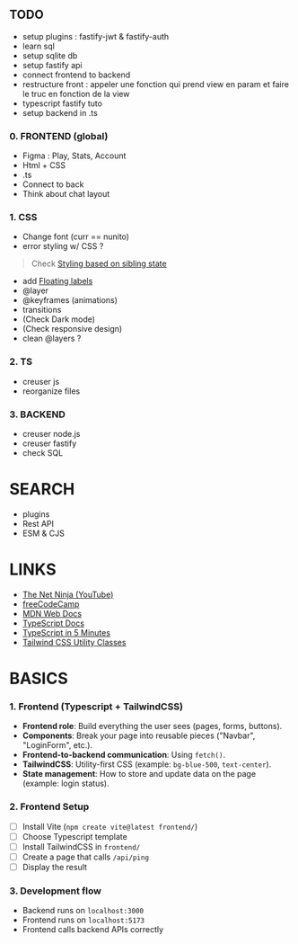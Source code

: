 ## TODO
- setup plugins : fastify-jwt & fastify-auth
- learn sql
- setup sqlite db
- setup fastify api
- connect frontend to backend
- restructure front : appeler une fonction qui prend view en param et faire le truc en fonction de la view
- typescript fastify tuto
- setup backend in .ts

### 0. FRONTEND (global)
- Figma : Play, Stats, Account
- Html + CSS
- .ts
- Connect to back
- Think about chat layout

### 1. CSS
- Change font (curr == nunito)
- error styling w/ CSS ?
> Check [Styling based on sibling state](https://tailwindcss.com/docs/hover-focus-and-other-states?email=ccc%40aaa.com&password=Boscoxx)
- add [Floating labels](https://www.youtube.com/watch?v=nJzKi6oIvBA)
- @layer
- @keyframes (animations)
- transitions
- (Check Dark mode)
- (Check responsive design)
- clean @layers ?

### 2. TS
- creuser js
- reorganize files

### 3. BACKEND
- creuser node.js
- creuser fastify
- check SQL

# SEARCH
- plugins
- Rest API
- ESM & CJS

# LINKS
- [The Net Ninja (YouTube)](https://www.youtube.com/@NetNinja)
- [freeCodeCamp](https://www.freecodecamp.org/)
- [MDN Web Docs](https://developer.mozilla.org/en-US/docs/Web)
- [TypeScript Docs](https://www.typescriptlang.org/docs/)
- [TypeScript in 5 Minutes](https://www.typescriptlang.org/docs/handbook/typescript-in-5-minutes.html)
- [Tailwind CSS Utility Classes](https://tailwindcss.com/docs/styling-with-utility-classes)


# BASICS
### 1. Frontend (Typescript + TailwindCSS)
- **Frontend role**: Build everything the user sees (pages, forms, buttons).
- **Components**: Break your page into reusable pieces ("Navbar", "LoginForm", etc.).
- **Frontend-to-backend communication**: Using `fetch()`.
- **TailwindCSS**: Utility-first CSS (example: `bg-blue-500`, `text-center`).
- **State management**: How to store and update data on the page (example: login status).

### 2. Frontend Setup
- [ ] Install Vite (`npm create vite@latest frontend/`)
- [ ] Choose Typescript template
- [ ] Install TailwindCSS in `frontend/`
- [ ] Create a page that calls `/api/ping`
- [ ] Display the result

### 3. Development flow
   - Backend runs on `localhost:3000`
   - Frontend runs on `localhost:5173`
   - Frontend calls backend APIs correctly

